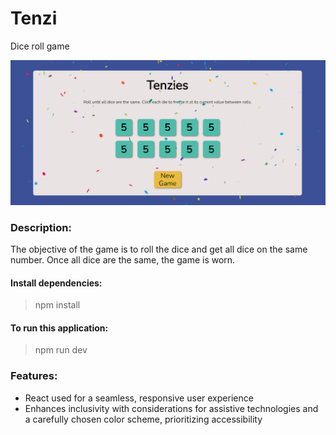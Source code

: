 # Tenzi

Dice roll game


![Tenzi:](https://github.com/zerrynlh/Tenzie/blob/main/src/styles/tenzie1.png)

### Description:
The objective of the game is to roll the dice and get all dice on the same number. Once all dice are the same, the game is worn.

#### Install dependencies:
>npm install

#### To run this application:
>npm run dev

### Features:
- React used for a seamless, responsive user experience
- Enhances inclusivity with considerations for assistive technologies and a carefully chosen color scheme, prioritizing accessibility
